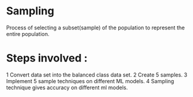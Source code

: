 # Sampling
Process of selecting a subset(sample) of the population to represent the entire population.

# Steps involved :
1 Convert data set into the balanced class data set.
2 Create 5 samples.
3 Implement 5 sample techniques on different ML models.
4 Sampling technique gives accuracy on different ml models.
